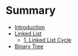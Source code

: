 # Summary

* [Introduction](README.md)
* [Linked List](linked_list.md)
   * [1. Linked List Cycle](1_linked_list_cycle.md)
* [Binary Tree](binary_tree.md)

